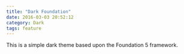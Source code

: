 ```yaml
---
title: "Dark Foundation"
date: 2016-03-03 20:52:12
category: Dark
tags: feature
---
```


This is a simple dark theme based upon the Foundation 5 framework.

